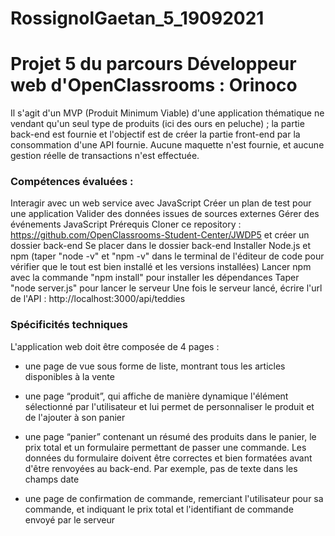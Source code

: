 # RossignolGaetan_5_19092021

# Projet 5 du parcours Développeur web d'OpenClassrooms : Orinoco

Il s'agit d'un MVP (Produit Minimum Viable) d'une application thématique ne vendant qu'un seul type de produits (ici des ours en peluche) ; la partie back-end est fournie et l'objectif est de créer la partie front-end par la consommation d'une API fournie. Aucune maquette n'est fournie, et aucune gestion réelle de transactions n'est effectuée.

### Compétences évaluées :

Interagir avec un web service avec JavaScript
Créer un plan de test pour une application
Valider des données issues de sources externes
Gérer des événements JavaScript
Prérequis
Cloner ce repository : https://github.com/OpenClassrooms-Student-Center/JWDP5 et créer un dossier back-end
Se placer dans le dossier back-end
Installer Node.js et npm (taper "node -v" et "npm -v" dans le terminal de l'éditeur de code pour vérifier que le tout est bien installé et les versions installées)
Lancer npm avec la commande "npm install" pour installer les dépendances
Taper "node server.js" pour lancer le serveur
Une fois le serveur lancé, écrire l'url de l'API : http://localhost:3000/api/teddies

### Spécificités techniques

L'application web doit être composée de 4 pages :

- une page de vue sous forme de liste, montrant tous les articles disponibles à la vente

- une page “produit”, qui affiche de manière dynamique l'élément sélectionné par l'utilisateur et lui permet de personnaliser le produit et de l'ajouter à son panier

- une page “panier” contenant un résumé des produits dans le panier, le prix total et un formulaire permettant de passer une commande. Les données du formulaire doivent être correctes et bien formatées avant d'être renvoyées au back-end. Par exemple, pas de texte dans les champs date

- une page de confirmation de commande, remerciant l'utilisateur pour sa commande, et indiquant le prix total et l'identifiant de commande envoyé par le serveur
